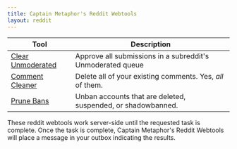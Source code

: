 ```yaml
---
title: Captain Metaphor's Reddit Webtools
layout: reddit
---
```


Tool|Description
-|-
[Clear Unmoderated](./clear_unmod) | Approve all submissions in a subreddit's Unmoderated queue
[Comment Cleaner](./delete_comments) | Delete all of your existing comments. Yes, *all* of them.
[Prune Bans](./prune_bans) | Unban accounts that are deleted, suspended, or shadowbanned.

These reddit webtools work server-side until the requested task is complete. Once the task is complete, Captain Metaphor's Reddit Webtools will place a message in your outbox indicating the results.
